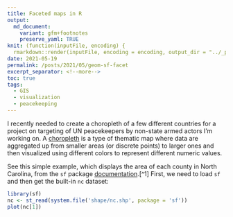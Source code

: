 ```yaml
---
title: Faceted maps in R
output:
  md_document:
    variant: gfm+footnotes
    preserve_yaml: TRUE
knit: (function(inputFile, encoding) {
  rmarkdown::render(inputFile, encoding = encoding, output_dir = "../_posts") })
date: 2021-05-19
permalink: /posts/2021/05/geom-sf-facet
excerpt_separator: <!--more-->
toc: true
tags:
  - GIS
  - visualization
  - peacekeeping
---
```




I recently needed to create a choropleth of a few different countries
for a project on targeting of UN peacekeepers by non-state armed actors
I’m working on. A
[choropleth](https://en.wikipedia.org/wiki/Choropleth_map) is a type of
thematic map where data are aggregated up from smaller areas (or
discrete points) to larger ones and then visualized using different
colors to represent different numeric values.

<!--more-->

See this simple example, which displays the area of each county in North
Carolina, from the `sf` package
[documentation](https://r-spatial.github.io/sf/articles/sf1.html#sfc-simple-feature-geometry-list-column-1).[^1]
First, we need to load `sf` and then get the built-in `nc` dataset:

``` r
library(sf)
nc <- st_read(system.file('shape/nc.shp', package = 'sf'))
plot(nc[1])
```